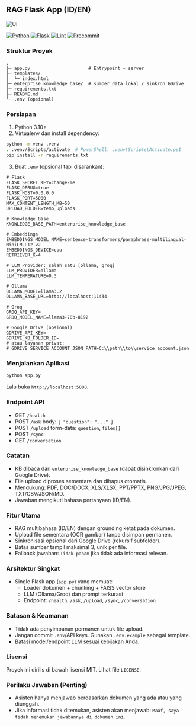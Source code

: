 ## RAG Flask App (ID/EN)

![UI](docs/screenshot.png)

[![Python](https://img.shields.io/badge/Python-3.10+-blue)](https://www.python.org/) [![Flask](https://img.shields.io/badge/Flask-3.x-green)](https://flask.palletsprojects.com/) [![Lint](https://img.shields.io/badge/Lint-ruff-black)](https://github.com/astral-sh/ruff) [![Precommit](https://img.shields.io/badge/pre--commit-enabled-brightgreen)](https://pre-commit.com/)

### Struktur Proyek
```
.
├─ app.py                      # Entrypoint + server
├─ templates/
│  └─ index.html
├─ enterprise_knowledge_base/  # sumber data lokal / sinkron GDrive
├─ requirements.txt
├─ README.md
└─ .env (opsional)
```

### Persiapan
1) Python 3.10+
2) Virtualenv dan install dependency:
```bash
python -m venv .venv
. .venv/Scripts/activate  # PowerShell: .venv\Scripts\Activate.ps1
pip install -r requirements.txt
```
3) Buat `.env` (opsional tapi disarankan):
```env
# Flask
FLASK_SECRET_KEY=change-me
FLASK_DEBUG=true
FLASK_HOST=0.0.0.0
FLASK_PORT=5000
MAX_CONTENT_LENGTH_MB=50
UPLOAD_FOLDER=temp_uploads

# Knowledge Base
KNOWLEDGE_BASE_PATH=enterprise_knowledge_base

# Embeddings
EMBEDDINGS_MODEL_NAME=sentence-transformers/paraphrase-multilingual-MiniLM-L12-v2
EMBEDDINGS_DEVICE=cpu
RETRIEVER_K=4

# LLM Provider: salah satu [ollama, groq]
LLM_PROVIDER=ollama
LLM_TEMPERATURE=0.3

# Ollama
OLLAMA_MODEL=llama3.2
OLLAMA_BASE_URL=http://localhost:11434

# Groq
GROQ_API_KEY=
GROQ_MODEL_NAME=llama3-70b-8192

# Google Drive (opsional)
GDRIVE_API_KEY=
GDRIVE_KB_FOLDER_ID=
# atau layanan privat:
# GDRIVE_SERVICE_ACCOUNT_JSON_PATH=C:\\path\\to\\service_account.json
```

### Menjalankan Aplikasi
```bash
python app.py
```
Lalu buka `http://localhost:5000`.

### Endpoint API
- GET `/health`
- POST `/ask` body: `{ "question": "..." }`
- POST `/upload` form-data: `question`, `files[]`
- POST `/sync`
- GET `/conversation`

### Catatan
- KB dibaca dari `enterprise_knowledge_base` (dapat disinkronkan dari Google Drive).
- File upload diproses sementara dan dihapus otomatis.
- Mendukung: PDF, DOC/DOCX, XLS/XLSX, PPT/PPTX, PNG/JPG/JPEG, TXT/CSV/JSON/MD.
- Jawaban mengikuti bahasa pertanyaan (ID/EN).

### Fitur Utama
- RAG multibahasa (ID/EN) dengan grounding ketat pada dokumen.
- Upload file sementara (OCR gambar) tanpa disimpan permanen.
- Sinkronisasi opsional dari Google Drive (rekursif subfolder).
- Batas sumber tampil maksimal 3, unik per file.
- Fallback jawaban: `Tidak paham` jika tidak ada informasi relevan.

### Arsitektur Singkat
- Single Flask app (`app.py`) yang memuat:
  - Loader dokumen + chunking + FAISS vector store
  - LLM (Ollama/Groq) dan prompt terkurasi
  - Endpoint: `/health`, `/ask`, `/upload`, `/sync`, `/conversation`

### Batasan & Keamanan
- Tidak ada penyimpanan permanen untuk file upload.
- Jangan commit `.env`/API keys. Gunakan `.env.example` sebagai template.
- Batasi model/endpoint LLM sesuai kebijakan Anda.

### Lisensi
Proyek ini dirilis di bawah lisensi MIT. Lihat file `LICENSE`.

### Perilaku Jawaban (Penting)
- Asisten hanya menjawab berdasarkan dokumen yang ada atau yang diunggah.
- Jika informasi tidak ditemukan, asisten akan menjawab: `Maaf, saya tidak menemukan jawabannya di dokumen ini`.

